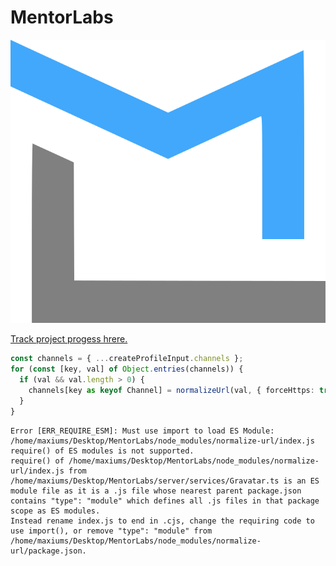 # MentorLabs

<p align="center">
<img src="media/logo.svg"  alt="logo"/>
</p>

[Track project progess hrere.](https://github.com/adarshaacharya/MentorLabs/projects/1)

```ts
const channels = { ...createProfileInput.channels };
for (const [key, val] of Object.entries(channels)) {
  if (val && val.length > 0) {
    channels[key as keyof Channel] = normalizeUrl(val, { forceHttps: true });
  }
}
```

```
Error [ERR_REQUIRE_ESM]: Must use import to load ES Module: /home/maxiums/Desktop/MentorLabs/node_modules/normalize-url/index.js
require() of ES modules is not supported.
require() of /home/maxiums/Desktop/MentorLabs/node_modules/normalize-url/index.js from /home/maxiums/Desktop/MentorLabs/server/services/Gravatar.ts is an ES module file as it is a .js file whose nearest parent package.json contains "type": "module" which defines all .js files in that package scope as ES modules.
Instead rename index.js to end in .cjs, change the requiring code to use import(), or remove "type": "module" from /home/maxiums/Desktop/MentorLabs/node_modules/normalize-url/package.json.
```
